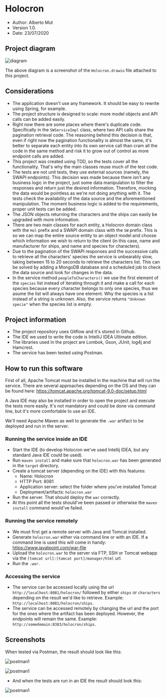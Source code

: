 # Holocron

- Author: Alberto Mut
- Version 1.0. 
- Date: 23/07/2020

## Project diagram

![diagram](./img/diagram.png)

The above diagram is a screenshot of the `Holocron.drawio` file attached to this project.

## Considerations

- The application doesn't use any framework. It should be easy to rewrite using Spring, for example.
- The project structure is designed to scale: more model objects and API calls can be added easily.
- Right now there are some places where there's duplicate code. Specifically in the `SWServiceImpl` class, where two API calls share the pagination retrieval code. The reasoning behind this decision is that, even if right now the pagination functionality is almost the same, it's better to separate each entity into its own service call than cram all the code in the same method and risk it to grow out of control as more endpoint calls are added.
- This project was created using TDD, so the tests cover all the functionality. That's why the main classes reuse much of the test code.
- The tests are not unit tests, they use external sources (namely, the SWAPI endpoints). This decision was made because there isn't any business logic in the project, just some data manipulation to filter the responses and return just the desired information. Therefore, mocking the data would be pointless as we're not doing anything with it. The tests check the availability of the data source and the aforementioned manipulation. The moment business logic is added to the requirements, proper unit tests can be added.
- The JSON objects returning the characters and the ships can easily be upgraded with more information.
- There are two main classes for each entity, a Holocron domain class with the `Hol` prefix and a SWAPI domain class with the `SW` prefix. This is so we can map the entire source entity to an object model and choose which information we wish to return to the client (in this case, name and manufacturer for ships, and name and species for characters).
- Due to the pagination of the SWAPI responses and the successive calls to retrieve all the characters' species the service is unbearably slow, taking between 15 to 20 seconds to retrieve the characters list. This can be solved by adding a MongoDB database and a scheduled job to check the data source and look for changes in the data.
- In the service method `peopleToCharacters()` we use the first element of the `species` list instead of iterating through it and make a call for each species because every character belongs to only one species, thus we asume the list will always have one element. Why the species is a list instead of a string is unknown. Also, the service returns `"Unknown specie"` when the species list is empty.

## Project information

- The project repository uses Gitflow and it's stored in Github.
- The IDE we used to write the code is IntelliJ IDEA Ultimate edition.
- The libraries used in the project are Lombok, Gson, JUnit, log4j and Hamcrest.
- The service has been tested using Postman.

## How to run this software

First of all, Apache Tomcat must be installed in the machine that will run the service. There are several approaches depending on the OS and they can be found here: https://tomcat.apache.org/tomcat-9.0-doc/setup.html

A Java IDE may also be installed in order to open the project and execute the tests more easily. It's not mandatory and could be done via command line, but it's more comfortable to use an IDE.

We'll need Apache Maven as well to generate the `.war` artifact to be deployed and run in the server.

### Running the service inside an IDE

- Start the IDE (to develop Holocron we've used Intellij IDEA, but any standard Java IDE could be used).
- Run `maven install` and make sure that `holocron.war` has been generated in the `target` directory.
- Create a tomcat server (depending on the IDE) with this features:
  - Name: Holocron
  - HTTP Port: 8081
  - Application server: select the folder where you've installed Tomcat
  - Deployment/artifacts: `holocron.war`
- Run the server. That should deploy the `war` correctly.
- At this point all the tests should've been passed or otherwise the `maven install` command would've failed.

### Running the service remotely

- We must first get a remote server with Java and Tomcat installed. 
- Generate `holocron.war` either via command line or with an IDE. If a command line is used this will come in handy: https://www.javatpoint.com/war-file
- Upload the `holocron.war` to the server via FTP, SSH or Tomcat webapp via the `[tomcat url]:[tomcat port]/manager/html` url. 
- Run the `.war`.

### Accessing the service

- The service can be accessed locally using the url `http://localhost:8081/holocron/` followed by either `ships` or `characters` depending on the result we'd like to retrieve. Example: `http://localhost:8081/holocron/ships`.
- The service can be accessed remotely by changing the url and the port for the ones where the artifact has been deployed. However, the endpoints will remain the same. Example: `http://somedomain:8383/holocron/ships`.

## Screenshots

When tested via Postman, the result should look like this:

![postman1](./img/postman1.png)

![postman1](./img/postman2.png)

- And when the tests are run in an IDE the result should look this:

![postman1](./img/ide.png)